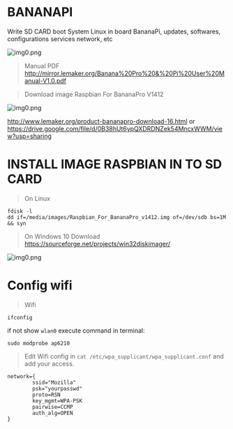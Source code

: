 # BANANAPI
Write SD CARD boot System Linux in board BananaPi, updates, softwares, configurations services network, etc

![img0.png](http://www.lemaker.org/Public/uploads/product/2015/1022/56284d9b0d292_thumb.jpg)

> Manual PDF
http://mirror.lemaker.org/Banana%20Pro%20&%20Pi%20User%20Manual-V1.0.pdf

> Download image Raspbian For BananaPro V1412

![img0.png](http://www.lemaker.org/Public/uploads/file/2015/1020/5625a399abfe4.png)

http://www.lemaker.org/product-bananapro-download-16.html or https://drive.google.com/file/d/0B38hUt6ypQXDRDNZek54MncxWWM/view?usp=sharing

# INSTALL IMAGE RASPBIAN IN TO SD CARD

> On Linux
```
fdisk -l
dd if=/media/images/Raspbian_For_BananaPro_v1412.img of=/dev/sdb bs=1M && syn

```
> On Windows 10
Download https://sourceforge.net/projects/win32diskimager/

![img0.png](https://a.fsdn.com/con/app/proj/win32diskimager/screenshots/Win32DiskImager-1.0.png/max/max/1)

# Config wifi
> Wifi
```
ifconfig
```

if not show `wlan0` execute command in terminal:
```
sudo modprobe ap6210
```
> Edit Wifi config in `cat /etc/wpa_supplicant/wpa_supplicant.conf` and add your access.
```
network={
        ssid="Mozilla"
        psk="yourpasswd"
        proto=RSN
        key_mgmt=WPA-PSK
        pairwise=CCMP
        auth_alg=OPEN
}
```






